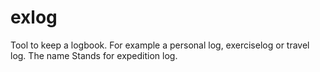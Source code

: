 exlog
=====

Tool to keep a logbook. For example a personal log, exerciselog or  travel log.
The name Stands for expedition log.
